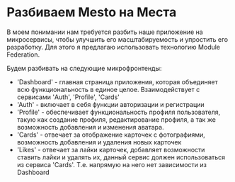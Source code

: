 # Разбиваем Mesto на Места

В моем понимании нам требуется разбить наше приложение на микросервисы, чтобы улучшить его масштабируемость и упростить его разработку. Для этого я предлагаю использовать технологию Module Federation.

Будем разбивать на следующие микрофронтенды:
- 'Dashboard' - главная страница приложения, которая объединяет всю функциональность в единое целое. Взаимодействует с сервисами 'Auth', 'Profile', 'Cards'
- 'Auth' - включает в себя функции авторизации и регистрации
- 'Profile' - обеспечивает функциональность профиля пользователя, такую как создание профиля, редактирование профиля, а так же возможность добавления и изменения аватара. 
- 'Cards' - отвечает за отображение карточек с фотографиями, возможность добавления и удаления новых карточек
- 'Likes' - отвечает за лайки карточек, добавляет возможности ставить лайки и удалять их, данный сервис должен использоваться из сервиса 'Cards'. Т.е. напрямую на него нет зависимости из Dashboard

